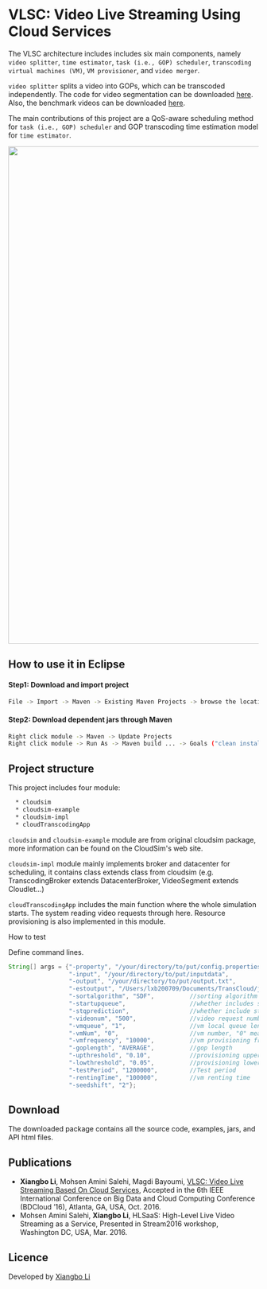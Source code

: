 # VLSC: Video Live Streaming Using Cloud Services

The VLSC architecture includes includes six main components, namely ```video splitter```, ```time estimator```, ```task (i.e., GOP) scheduler```, ```transcoding virtual machines (VM)```, ```VM provisioner```, and ```video merger```.

```video splitter``` splits a video into GOPs, which can be transcoded independently. The code for video segmentation can be downloaded [here](https://github.com/lxb200709/videotranscoding_gop). Also, the benchmark videos can be downloaded [here](https://goo.gl/TE5iJ5).

The main contributions of this project are a QoS-aware scheduling method for ```task (i.e., GOP) scheduler``` and GOP transcoding time estimation model for ```time estimator```.

<img src="architecture.png" width="1000">

## How to use it in Eclipse

#### Step1: Download and import project
```bash
File -> Import -> Maven -> Existing Maven Projects -> browse the location of cloudsim-projects/module
```
#### Step2: Download dependent jars through Maven
```bash
Right click module -> Maven -> Update Projects
Right click module -> Run As -> Maven build ... -> Goals ("clean install") -> Run
```

## Project structure

This project includes four module:
```bash
  * cloudsim
  * cloudsim-example
  * cloudsim-impl
  * cloudTranscodingApp
```
```cloudsim``` and ```cloudsim-example``` module are from original cloudsim package, more information can be found on the CloudSim's web site.

```cloudsim-impl``` module mainly implements broker and datacenter for scheduling, it contains class extends class from cloudsim (e.g. TranscodingBroker extends DatacenterBroker, VideoSegment extends Cloudlet...)

```cloudTranscodingApp``` includes the main function where the whole simulation starts. The system reading video requests through here. Resource provisioning is also implemented in this module.

How to test

Define command lines.
```java
String[] args = {"-property", "/your/directory/to/put/config.properties",    //location to store property file
                 "-input", "/your/directory/to/put/inputdata",               //location of inputdata
                 "-output", "/your/directory/to/put/output.txt",             //location for outputdata
                 "-estoutput", "/Users/lxb200709/Documents/TransCloud/jarfiles/outputdata/time_comparison.txt",  //location of estimated time text file.
                 "-sortalgorithm", "SDF",          //sorting algorithm
                 "-startupqueue",                  //whether includes startup queue or not
                 "-stqprediction",                 //whether include startup queue prediction or not
                 "-videonum", "500",               //video request number
                 "-vmqueue", "1",                  //vm local queue length
                 "-vmNum", "0",                    //vm number, "0" means dynamic
                 "-vmfrequency", "10000",          //vm provisioning frequency
                 "-goplength", "AVERAGE",          //gop length
                 "-upthreshold", "0.10",           //provisioning upper threadshold
                 "-lowthreshold", "0.05",          //provisioning lower threadshold
                 "-testPeriod", "1200000",         //Test period
                 "-rentingTime", "100000",         //vm renting time
                 "-seedshift", "2"};
 ```
## Download

The downloaded package contains all the source code, examples, jars, and API html files.

## Publications
* **Xiangbo Li**, Mohsen Amini Salehi, Magdi Bayoumi, [VLSC: Video Live Streaming Based On Cloud Services](http://hpcclab.org/paperPdf/bdcloud16/BDCloud16-livestreaming.pdf), Accepted in the 6th IEEE International Conference on Big Data and Cloud Computing Conference (BDCloud ’16), Atlanta, GA, USA, Oct. 2016.
* Mohsen Amini Salehi, **Xiangbo Li**, HLSaaS: High-Level Live Video Streaming as a Service, Presented in Stream2016 workshop, Washington DC, USA, Mar. 2016.

## Licence

Developed by [Xiangbo Li](https://www.linkedin.com/in/xiangbo-li-2893582a)

